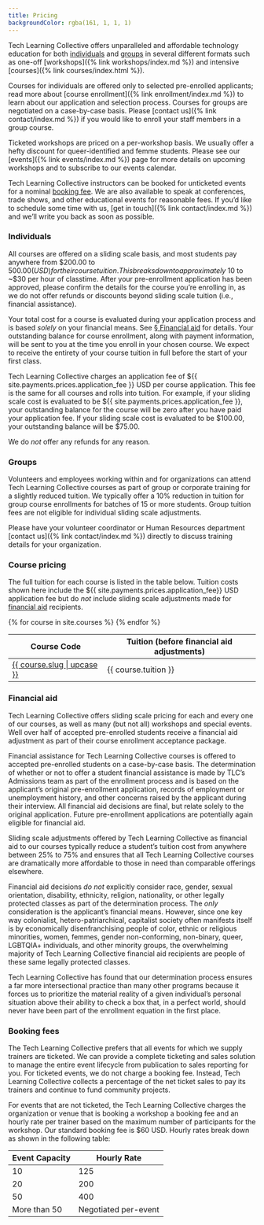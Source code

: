 ```yaml
---
title: Pricing
backgroundColor: rgba(161, 1, 1, 1)
---
```


Tech Learning Collective offers unparalleled and affordable technology education for both [individuals](#individuals) and [groups](#groups) in several different formats such as one-off [workshops]({% link workshops/index.md %}) and intensive [courses]({% link courses/index.html %}).

Courses for individuals are offered only to selected pre-enrolled applicants; read more about [course enrollment]({% link enrollment/index.md %}) to learn about our application and selection process. Courses for groups are negotiated on a case-by-case basis. Please [contact us]({% link contact/index.md %}) if you would like to enroll your staff members in a group course.

Ticketed workshops are priced on a per-workshop basis. We usually offer a hefty discount for queer-identified and femme students. Please see our [events]({% link events/index.md %}) page for more details on upcoming workshops and to subscribe to our events calendar.

Tech Learning Collective instructors can be booked for unticketed events for a nominal [booking fee](#booking-fees). We are also available to speak at conferences, trade shows, and other educational events for reasonable fees. If you&rsquo;d like to schedule some time with us, [get in touch]({% link contact/index.md %}) and we&rsquo;ll write you back as soon as possible.

### Individuals

All courses are offered on a sliding scale basis, and most students pay anywhere from $200.00 to $500.00 (USD) for their course tuition. This breaks down to approximately ~$10 to ~$30 per hour of classtime. After your pre-enrollment application has been approved, please confirm the details for the course you&rsquo;re enrolling in, as we do not offer refunds or discounts beyond sliding scale tuition (i.e., financial assistance).

Your total cost for a course is evaluated during your application process and is based *solely* on your financial means. See [§ Financial aid](#financial-aid) for details. Your outstanding balance for course enrollment, along with payment information, will be sent to you at the time you enroll in your chosen course. We expect to receive the entirety of your course tuition in full before the start of your first class.

Tech Learning Collective charges an application fee of ${{ site.payments.prices.application_fee }} USD per course application. This fee is the same for all courses and rolls into tuition. For example, if your sliding scale cost is evaluated to be ${{ site.payments.prices.application_fee }}, your outstanding balance for the course will be zero after you have paid your application fee. If your sliding scale cost is evaluated to be $100.00, your outstanding balance will be $75.00.

We do *not* offer any refunds for any reason.

### Groups

Volunteers and employees working within and for organizations can attend Tech Learning Collective courses as part of group or corporate training for a slightly reduced tuition. We typically offer a 10% reduction in tuition for group course enrollments for batches of 15 or more students. Group tuition fees are not eligible for individual sliding scale adjustments.

Please have your volunteer coordinator or Human Resources department [contact us]({% link contact/index.md %}) directly to discuss training details for your organization.

### Course pricing

The full tuition for each course is listed in the table below. Tuition costs shown here include the ${{ site.payments.prices.application_fee}} USD application fee but do *not* include sliding scale adjustments made for [financial aid](#financial-aid) recipients.

<table class="dotleader price">
    <thead>
        <tr>
            <th>Course Code</th>
            <th>Tuition (before financial aid adjustments)</th>
        </tr>
    </thead>
    <tbody>
    {% for course in site.courses %}
        <tr>
            <td>
                <span><a href="{{ course.url }}" title="View {{ course.slug | upcase }} details.">{{ course.slug | upcase }}</a></span>
            </td>
            <td><span>{{ course.tuition }}</span></td>
        </tr>
    {% endfor %}
    </tbody>
</table>

### Financial aid

Tech Learning Collective offers sliding scale pricing for each and every one of our courses, as well as many (but not all) workshops and special events. Well over half of accepted pre-enrolled students receive a financial aid adjustment as part of their course enrollment acceptance package.

Financial assistance for Tech Learning Collective courses is offered to accepted pre-enrolled students on a case-by-case basis. The determination of whether or not to offer a student financial assistance is made by TLC&rsquo;s Admissions team as part of the enrollment process and is based on the applicant&rsquo;s original pre-enrollment application, records of employment or unemployment history, and other concerns raised by the applicant during their interview. All financial aid decisions are final, but relate solely to the original application. Future pre-enrollment applications are potentially again eligible for financial aid.

Sliding scale adjustments offered by Tech Learning Collective as financial aid to our courses typically reduce a student&rsquo;s tuition cost from anywhere between 25% to 75% and ensures that all Tech Learning Collective courses are dramatically more affordable to those in need than comparable offerings elsewhere.

Financial aid decisions *do not* explicitly consider race, gender, sexual orientation, disability, ethnicity, religion, nationality, or other legally protected classes as part of the determination process. The *only* consideration is the applicant&rsquo;s financial means. However, since one key way colonialist, hetero-patriarchical, capitalist society often manifests itself is by economically disenfranchising people of color, ethnic or religious minorities, women, femmes, gender non-conforming, non-binary, queer, LGBTQIA+ individuals, and other minority groups, the overwhelming majority of Tech Learning Collective financial aid recipients are people of these same legally protected classes.

Tech Learning Collective has found that our determination process ensures a far more intersectional practice than many other programs because it forces us to prioritize the material reality of a given individual&rsquo;s personal situation above their ability to check a box that, in a perfect world, should never have been part of the enrollment equation in the first place.

### Booking fees

The Tech Learning Collective prefers that all events for which we supply trainers are ticketed. We can provide a complete ticketing and sales solution to manage the entire event lifecycle from publication to sales reporting for you. For ticketed events, we do not charge a booking fee. Instead, Tech Learning Collective collects a percentage of the net ticket sales to pay its trainers and continue to fund community projects.

For events that are not ticketed, the Tech Learning Collective charges the organization or venue that is booking a workshop a booking fee and an hourly rate per trainer based on the maximum number of participants for the workshop. Our standard booking fee is $60 USD. Hourly rates break down as shown in the following table:

<table class="dotleader price">
    <thead>
        <tr>
            <th>Event Capacity</th>
            <th>Hourly Rate</th>
        </tr>
    </thead>
    <tbody>
        <tr>
            <td><span>10</span></td>
            <td><span>125</span></td>
        </tr>
        <tr>
            <td><span>20</span></td>
            <td><span>200</span></td>
        </tr>
        <tr>
            <td><span>50</span></td>
            <td><span>400</span></td>
        </tr>
        <tr class="no-currency">
            <td><span>More than 50</span></td>
            <td><span>Negotiated per-event</span></td>
        </tr>
    </tbody>
</table>
